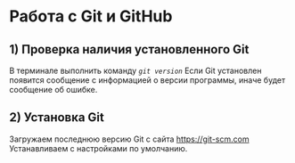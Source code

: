 # Работа с Git и GitHub
## 1) Проверка наличия установленного Git
В терминале выполнить команду *`git version`*
Если Git установлен появится сообщение с информацией о версии программы, иначе будет сообщение об ошибке.
## 2) Установка Git
Загружаем последнюю версию Git с сайта https://git-scm.com
Устанавливаем с настройками по умолчанию.
